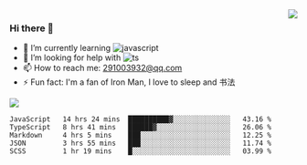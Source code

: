 <img align='right' src='https://github-readme-stats.vercel.app/api?username=niaogege&show_icons=true&theme=radical'/>

### Hi there 👋

- 🌱 I’m currently learning ![javascript](https://img.shields.io/badge/javacript-learn-orange)
- 🤔 I’m looking for help with ![ts](https://img.shields.io/badge/ts-learn-yellow)
- 📫 How to reach me: 291003932@qq.com
- ⚡ Fun fact:  I'm a fan of Iron Man, I love to sleep and 书法

![](https://github-readme-stats.vercel.app/api/top-langs/?username=niaogege&layout=compact)

<!--START_SECTION:waka-->
```text
JavaScript   14 hrs 24 mins  ██████████▓░░░░░░░░░░░░░░   43.16 % 
TypeScript   8 hrs 41 mins   ██████▓░░░░░░░░░░░░░░░░░░   26.06 % 
Markdown     4 hrs 5 mins    ███░░░░░░░░░░░░░░░░░░░░░░   12.25 % 
JSON         3 hrs 55 mins   ███░░░░░░░░░░░░░░░░░░░░░░   11.74 % 
SCSS         1 hr 19 mins    █░░░░░░░░░░░░░░░░░░░░░░░░   03.99 % 
```
<!--END_SECTION:waka-->
